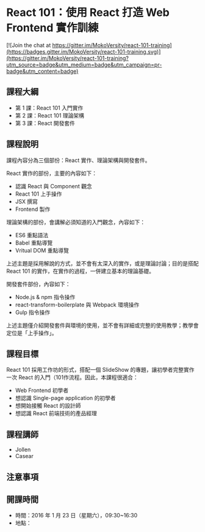 # React 101：使用 React 打造 Web Frontend 實作訓練

[![Join the chat at https://gitter.im/MokoVersity/react-101-training](https://badges.gitter.im/MokoVersity/react-101-training.svg)](https://gitter.im/MokoVersity/react-101-training?utm_source=badge&utm_medium=badge&utm_campaign=pr-badge&utm_content=badge)

## 課程大綱

* 第 1 課：React 101 入門實作
* 第 2 課：React 101 理論架構
* 第 3 課：React 開發套件

## 課程說明

課程內容分為三個部份：React 實作、理論架構與開發套件。

React 實作的部份，主要的內容如下：

* 認識 React 與 Component 觀念
* React 101 上手操作
* JSX 撰寫
* Frontend 製作

理論架構的部份，會講解必須知道的入門觀念，內容如下：

* ES6 重點語法
* Babel 重點導覽
* Vritual DOM 重點導覽

上述主題是採用解說的方式，並不會有太深入的實作，或是理論討論；目的是搭配 React 101 的實作，在實作的過程，一併建立基本的理論基礎。

開發套件部份，內容如下：

* Node.js & npm 指令操作
* react-transform-boilerplate 與 Webpack 環境操作
* Gulp 指令操作

上述主題僅介紹開發套件與環境的使用，並不會有詳細或完整的使用教學；教學會定位是「上手操作」。

## 課程目標

React 101 採用工作坊的形式，搭配一個 SlideShow 的專題，讓初學者完整實作一次 React 的入門（101作流程。因此，本課程很適合：

* Web Frontend 初學者
* 想認識 Single-page application 的初學者
* 想開始接觸 React 的設計師
* 想認識 React 前端技術的產品經理

## 課程講師

* Jollen
* Casear

## 注意事項

## 開課時間

* 時間：2016 年 1 月 23 日（星期六），09:30~16:30
* 地點：









